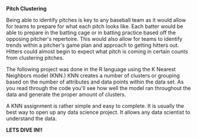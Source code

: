 **Pitch Clustering**



Being able to identify pitches is key to any baseball team as it would allow for teams to prepare for what each pitch looks like. Each batter would be able to prepare in the batting cage or in batting practice based off the opposing pitcher's repertoire. This would also allow for teams to identify trends within a pitcher's game plan and approach to getting hitters out. Hitters could almost begin to expect what pitch is coming in certain counts from clustering pitches.



The following project was done in the R language using the K Nearest Neighbors model (KNN.) KNN creates a number of clusters or grouping based on the number of attributes and data points within the data set. As you read through the code you'll see how well the model ran throughout the data and generate the proper amount of clusters. 



A KNN assignment is rather simple and easy to complete. It is usually the best way to open up any data science project. It allows any data scientist to understand the data.



**LETS DIVE IN!!**